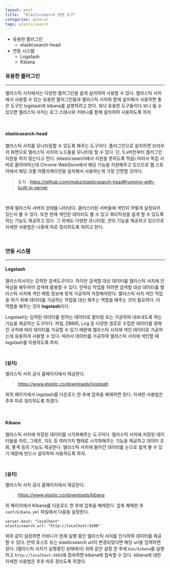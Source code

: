 ```yaml
---
layout: post
title:  "Elasticsearch 관련 도구"
categories: general
tags: elasticsearch
---
```




-  유용한 플러그인
   -  elasticsearch-head
-  연동 시스템
   -  Logstash
   -  Kibana




### 유용한 플러그인

------

엘라스틱 서치에서는 다양한 플러그인을 쉽게 설치하여 사용할 수 있다. 엘라스틱 서치에서 사용할 수 있는 유용한 플러그인들과 엘라스틱 서치와 함께 설치해서 사용하면 좋은 도구인 logstash와 kibana를 설명하려고 한다. 워낙 유용한 도구들이다 보니 될 수 있으면 엘라스틱 서치는 로그 스태시와 키바나를 함께 설치하여 사용하도록 하자.

<br>

#### elasticsearch-head

엘라스틱 서치를 모니터링할 수 있도록 해주는 도구이다.
플러그인으로 설치하면 브라우저 화면으로 엘라스틱 서치의 노드들을 모니터링 할 수 있다.
단, 5.x버전부터 플러그인 지원을 하지 않는다고 한다. (elasticsearch에서 지원을 못하도록 막음)
따라서 독립 서버로 올려야하는데 Chrome WebStore에서 해당 기능을 지원해주고 있으므로 웹 스토어에서 해당 크롬 어플리케이션을 설치해서 사용하는게 가장 간편할 것이다.

>  출처 : https://github.com/mobz/elasticsearch-head#running-with-built-in-server

<br>

현재 엘라스틱 서버의 상태를 나타낸다. 클러스터된 서버들에 색인이 어떻게 설정되어 있는지 볼 수 있다. 또한 현재 색인된 데이터도 볼 수 있고 쿼리작성을 쉽게 할 수 있도록 하는 기능도 제공하고 있다. 그 외에도 다양한 모니터링, 관리 기능을 제공하고 있으므로 자세한 사용법은 나중에 따로 정리하도록 하려고 한다.

<br>

### 연동 시스템

---

#### Logstash

엘라스틱서치는 강력한 검색도구이다. 하지만 검색할 대상 데이터를 엘라스틱 서치에 인덱싱을 해두어야 검색에 활용할 수 있다. 인덱싱 작업을 하려면 검색할 대상 데이터를 엘라스틱 서치에 색인 매핑 정보에 맞게 가공하여 저장해야한다. 엘라스틱 서치 색인 작업을 하기 위해 데이터를 가공하는 작업을 대신 해주는 역할을 해주는 것이 필요하다. 이 역할을 해주는 것이 **logstash**이다.

Logstash는 입력된 데이터를 원하는 데이터로 필터링 또는 가공하여 내보내도록 하는 기능을 제공하는 도구이다. 파일, DBMS, Log 등 다양한 경로로 수집한 데이터를 정해진 규칙에 따라 데이터를 가공할 수 있기 때문에 엘라스틱 서치에 색인 데이터로 가공하는데 유용하게 사용할 수 있다. 따라서 데이터를 가공하여 엘라스틱 서치에 색인할 때 logstash를 이용하도록 하자.

<br>

**[설치]**

엘라스틱 서치 공식 홈페이지에서 제공한다.

>  https://www.elastic.co/downloads/logstash

위의 페이지에서 logstash를 다운로드 한 후에 압축을 해제하면 된다.
자세한 사용법은 추후 따로 정리하도록 하겠다.

<br>

#### Kibana

엘라스틱 서치에 저장된 데이터를 시각화해주는 도구이다. 엘라스틱 서치에 저장된 데이터들을 차트, 그래프, 지도 등 여러가지 형태로 시각화해주는 기능을 제공하고 데이터 조회, 통계 등의 기능도 제공한다. 엘라스틱 서치에 들어간 데이터를 눈으로 쉽게 볼 수 있기 때문에 반드시 설치하여 사용하도록 하자.

<br>

**[설치]**

엘라스틱 서치 공식 홈페이지에서 제공한다.

>  https://www.elastic.co/downloads/kibana

위 페이지에서 Kibana를 다운로드 한 후에 압축을 해제한다.
압축 해제한 후 `conf/kibana.yml` 파일에서 다음을 설정한다.

```properties
server.host: "localhost"
elasticsearch.url: "http://localhost:9200"
```

위와 같이 설정하면 키바나가 현재 실행 중인 엘라스틱 서치를 인식하여 데이터를 제공할 수 있다. 만약 호스트 또는 elasticsearch url이 변경되었다면 해당 url을 입력하면 된다.
(엘라스틱 서치가 실행중인 상태에서) 위와 같은 설정 한 후에 `bin/kibana`를 실행하고  `http://localhost:5601`에 접속하면 kibana에 접속할 수 있다.
kibana에 대한 자세한 사용법은 추후 따로 정리도록 하겠다.